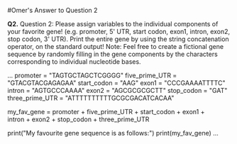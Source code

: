 #Omer's Answer to Question 2

**Q2.** Question 2: Please assign variables to the individual components of your favorite gene! (e.g.
promoter, 5' UTR, start codon, exon1, intron, exon2, stop codon, 3' UTR). Print the entire gene
by using the string concatenation operator, on the standard output! Note: Feel free to create a
fictional gene sequence by randomly filling in the gene components by the characters
corresponding to individual nucleotide bases.

...
promoter = "TAGTGCTAGCTCGGGG"
five_prime_UTR = "GTACGTACGAGAGAA"
start_codon = "AAG"
exon1 = "CCCGAAAATTTTC"
intron = "AGTGCCCAAAA"
exon2 = "AGCGCGCGCTT"
stop_codon = "GAT"
three_prime_UTR = "ATTTTTTTTTTGCGCGACATCACAA"

my_fav_gene = promoter + five_prime_UTR + start_codon + exon1 + \
              intron + exon2 + stop_codon + three_prime_UTR

print("My favourite gene sequence is as follows:")
print(my_fav_gene)
...
